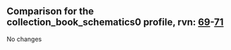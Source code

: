 ## Comparison for the collection_book_schematics0 profile, rvn: [69](https://github.com/PRO100KatYT/FortniteProfileRevisions/tree/main/profiles/collection_book_schematics0/69%20collection_book_schematics0.json)-[71](https://github.com/PRO100KatYT/FortniteProfileRevisions/tree/main/profiles/collection_book_schematics0/71%20collection_book_schematics0.json)

No changes
